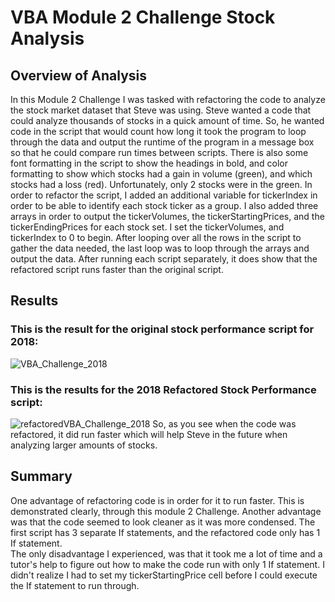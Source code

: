# VBA Module 2 Challenge Stock Analysis
## Overview of Analysis
In this Module 2 Challenge I was tasked with refactoring the code to analyze the stock market dataset that Steve was using.  Steve wanted a code that could analyze thousands of stocks in a quick amount of time.  So, he wanted code in the script that would count how long it took the program to loop through the data and output the runtime of the program in a message box so that he could compare run times between scripts.  There is also some font formatting in the script to show the headings in bold, and color formatting to show which stocks had a gain in volume (green), and which stocks had a loss (red).  Unfortunately, only 2 stocks were in the green.  In order to refactor the script, I added an additional variable for tickerIndex in order to be able to identify each stock ticker as a group.  I also added three arrays in order to output the tickerVolumes, the tickerStartingPrices, and the tickerEndingPrices for each stock set.  I set the tickerVolumes, and tickerIndex to 0 to begin.  After looping over all the rows in the script to gather the data needed, the last loop was to loop through the arrays and output the data.  After running each script separately, it does show that the refactored script runs faster than the original script.
## Results
### This is the result for the original stock performance script for 2018:
![VBA_Challenge_2018](https://user-images.githubusercontent.com/45715246/204869434-cec1c7da-4883-420a-afa8-aa2ea6b9a774.png)
### This is the results for the 2018 Refactored Stock Performance script:
![refactoredVBA_Challenge_2018](https://user-images.githubusercontent.com/45715246/204869785-8988cd31-1619-4625-85fc-7604456a3634.png)
So, as you see when the code was refactored, it did run faster which will help Steve in the future when analyzing larger amounts of stocks.
## Summary
One advantage of refactoring code is in order for it to run faster.  This is demonstrated clearly, through this module 2 Challenge.  Another advantage was that the code seemed to look cleaner as it was more condensed.  The first script has 3 separate If statements, and the refactored code only has 1 If statement.
<br />
The only disadvantage I experienced, was that it took me a lot of time and a tutor's help to figure out how to make the code run with only 1 If statement.  I didn't realize I had to set my tickerStartingPrice cell before I could execute the If statement to run through.
